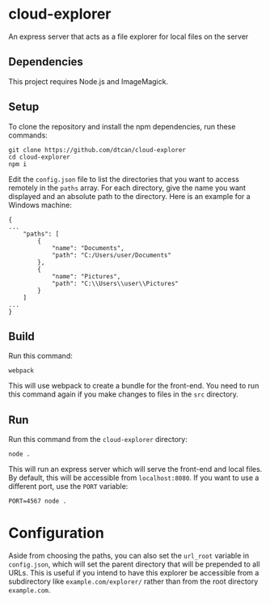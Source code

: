# cloud-explorer
An express server that acts as a file explorer for local files on the server

## Dependencies
This project requires Node.js and ImageMagick.

## Setup
To clone the repository and install the npm dependencies, run these commands:
```shell
git clone https://github.com/dtcan/cloud-explorer
cd cloud-explorer
npm i
```

Edit the `config.json` file to list the directories that you want to access remotely in the `paths` array. For each directory, give the name you want displayed and an absolute path to the directory. Here is an example for a Windows machine:
```
{
...
    "paths": [
        {
            "name": "Documents",
            "path": "C:/Users/user/Documents"
        },
        {
            "name": "Pictures",
            "path": "C:\\Users\\user\\Pictures"
        }
    ]
...
}
```

## Build
Run this command:
```shell
webpack
```
This will use webpack to create a bundle for the front-end. You need to run this command again if you make changes to files in the `src` directory.

## Run
Run this command from the `cloud-explorer` directory:
```shell
node .
```
This will run an express server which will serve the front-end and local files. By default, this will be accessible from `localhost:8080`. If you want to use a different port, use the `PORT` variable:
```shell
PORT=4567 node .
```

# Configuration
Aside from choosing the paths, you can also set the `url_root` variable in `config.json`, which will set the parent directory that will be prepended to all URLs. This is useful if you intend to have this explorer be accessible from a subdirectory like `example.com/explorer/` rather than from the root directory `example.com`.
